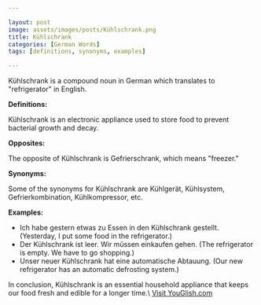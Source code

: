 ```yaml
---

layout: post
image: assets/images/posts/Kühlschrank.png
title: Kühlschrank
categories: [German Words]
tags: [definitions, synonyms, examples]

---
```


Kühlschrank is a compound noun in German which translates to "refrigerator" in English. 

**Definitions:**

Kühlschrank is an electronic appliance used to store food to prevent bacterial growth and decay. 

**Opposites:**

The opposite of Kühlschrank is Gefrierschrank, which means "freezer." 

**Synonyms:**

Some of the synonyms for Kühlschrank are Kühlgerät, Kühlsystem, Gefrierkombination, Kühlkompressor, etc. 

**Examples:**

- Ich habe gestern etwas zu Essen in den Kühlschrank gestellt. (Yesterday, I put some food in the refrigerator.)
- Der Kühlschrank ist leer. Wir müssen einkaufen gehen. (The refrigerator is empty. We have to go shopping.)
- Unser neuer Kühlschrank hat eine automatische Abtauung. (Our new refrigerator has an automatic defrosting system.)

In conclusion, Kühlschrank is an essential household appliance that keeps our food fresh and edible for a longer time.\ <a id="yg-widget-0" class="youglish-widget" data-query="Kühlschrank" data-lang="german" data-components="8412" data-auto-start="0" data-bkg-color="theme_light" data-title="How%20to%20pronounce%20Kühlschrank%20in%20German"  rel="nofollow" href="https://youglish.com">Visit YouGlish.com</a><script async src="https://youglish.com/public/emb/widget.js" charset="utf-8"></script>